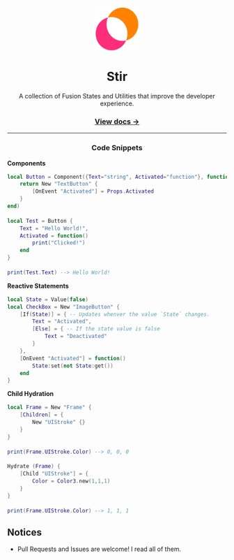 <div align="center">

<img src="Stir.svg" width=100px height=100px/>

# Stir
A collection of Fusion States and Utilities that improve the developer experience.
<h3><a href="https://lettuce-magician.github.io/Stir/"><u>View docs →</u></a></h3>

---

### Code Snippets

</div>

**Components**
```lua
local Button = Component({Text="string", Activated="function"}, function(Props)
    return New "TextButton" {
        [OnEvent "Activated"] = Props.Activated
    }
end)

local Test = Button {
    Text = "Hello World!",
    Activated = function()
        print("Clicked!")
    end
}

print(Test.Text) --> Hello World!
```
**Reactive Statements**
```lua
local State = Value(false)
local CheckBox = New "ImageButton" {
    [If(State)] = { -- Updates whenver the value `State` changes.
        Text = "Activated",
        [Else] = { -- If the state value is false
            Text = "Deactivated"
        }
    },
    [OnEvent "Activated"] = function()
        State:set(not State:get())
    end
}
```
**Child Hydration**
```lua
local Frame = New "Frame" {
	[Children] = {
		New "UIStroke" {}
	}
}

print(Frame.UIStroke.Color) --> 0, 0, 0

Hydrate (Frame) {
	[Child "UIStroke"] = {
		Color = Color3.new(1,1,1)
	}
}

print(Frame.UIStroke.Color) --> 1, 1, 1
```

## Notices
- Pull Requests and Issues are welcome! I read all of them.
